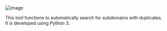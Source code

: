 ![image](https://github.com/user-attachments/assets/f952e355-a9ea-4507-ae1d-54fdf6c7ae2b)

This tool functions to automatically search for subdomains with duplicates. It is developed using Python 3.

